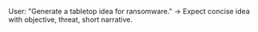 User: "Generate a tabletop idea for ransomware." → Expect concise idea with objective, threat, short narrative.
